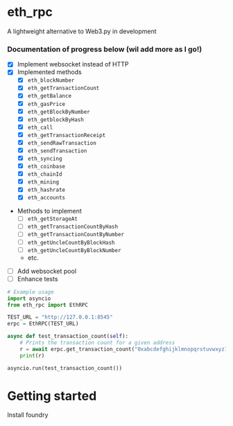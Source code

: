 # eth_rpc
A lightweight alternative to Web3.py in development

### Documentation of progress below (wil add more as I go!)

- [x] Implement websocket instead of HTTP
- [x] Implemented methods
  - [x] `eth_blockNumber`
  - [x] `eth_getTransactionCount`
  - [x] `eth_getBalance`
  - [x] `eth_gasPrice`
  - [x] `eth_getBlockByNumber`
  - [x] `eth_getblockByHash`
  - [x] `eth_call`
  - [x] `eth_getTransactionReceipt`
  - [x] `eth_sendRawTransaction`
  - [x] `eth_sendTransaction`
  - [x] `eth_syncing`
  - [x] `eth_coinbase`
  - [x] `eth_chainId`
  - [x] `eth_mining`
  - [x] `eth_hashrate`
  - [x] `eth_accounts`
- Methods to implement
  - [ ] `eth_getStorageAt`
  - [ ] `eth_getTransactionCountByHash`
  - [ ] `eth_getTransactionCountByNumber`
  - [ ] `eth_getUncleCountByBlockHash`
  - [ ] `eth_getUncleCountByBlockNumber`
  - etc.


- [ ] Add websocket pool
- [ ] Enhance tests

```python
# Example usage
import asyncio
from eth_rpc import EthRPC

TEST_URL = "http://127.0.0.1:8545"
erpc = EthRPC(TEST_URL)

async def test_transaction_count(self):
    # Prints the transaction count for a given address
    r = await erpc.get_transaction_count("0xabcdefghijklmnopqrstuvwxyz1234567890")
    print(r)

asyncio.run(test_transaction_count())
```

# Getting started

Install foundry
